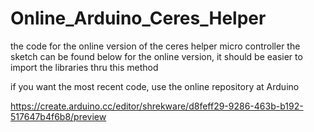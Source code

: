 # Online_Arduino_Ceres_Helper
the code for the online version of the ceres helper micro controller 
the sketch can be found below for the online version, it should be easier to import the libraries thru this method

if you want the most recent code, use the online repository at Arduino

https://create.arduino.cc/editor/shrekware/d8feff29-9286-463b-b192-517647b4f6b8/preview
